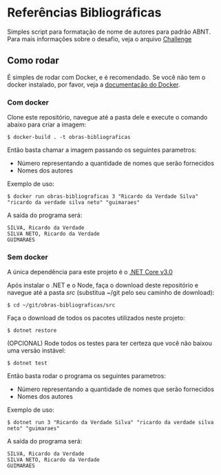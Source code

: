 # Referências Bibliográficas

Simples script para formatação de nome de autores para padrão ABNT. Para mais informações sobre o desafio, veja o arquivo [Challenge](CHALLENGE.md)

## Como rodar

É simples de rodar com Docker, e é recomendado. Se você não tem o docker instalado, por favor, veja a [documentação do Docker](https://docs.docker.com/compose/install/).

### Com docker

Clone este repositório, navegue até a pasta dele e execute o comando abaixo para criar a imagem:

```shell
$ docker-build . -t obras-bibliograficas
```

Então basta chamar a imagem passando os seguintes parametros:

- Número representando a quantidade de nomes que serão fornecidos
- Nomes dos autores

Exemplo de uso:

```shell
$ docker run obras-bibliograficas 3 "Ricardo da Verdade Silva" "ricardo da verdade silva neto" "guimaraes"
```

A saída do programa será:

```shell
SILVA, Ricardo da Verdade
SILVA NETO, Ricardo da Verdade
GUIMARAES
```

### Sem docker

A única dependência para este projeto é o [.NET Core v3.0](https://dotnet.microsoft.com/download)

Após instalar o .NET e o Node, faça o download deste repositório e navegue até a pasta _src_ (substitua ~/git pelo seu caminho de download):

```shell
$ cd ~/git/obras-bibliograficas/src
```

Faça o download de todos os pacotes utilizados neste projeto:

```shell
$ dotnet restore
```

(OPCIONAL) Rode todos os testes para ter certeza que você não baixou uma versão instável:

```shell
$ dotnet test
```

Então basta rodar o programa os seguintes parametros:

- Número representando a quantidade de nomes que serão fornecidos
- Nomes dos autores

Exemplo de uso:

```shell
$ dotnet run 3 "Ricardo da Verdade Silva" "ricardo da verdade silva neto" "guimaraes"
```

A saída do programa será:

```shell
SILVA, Ricardo da Verdade
SILVA NETO, Ricardo da Verdade
GUIMARAES
```
